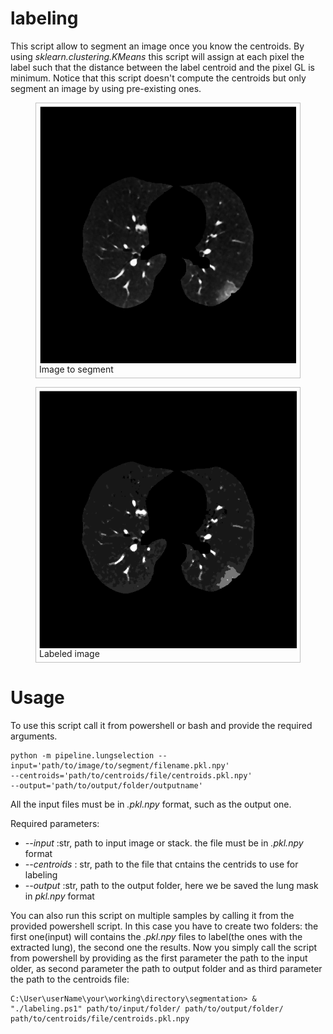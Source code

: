 # labeling

This script allow to segment an image once you know the centroids.
By using *sklearn.clustering.KMeans* this script will assign at each pixel the label such that the distance between the label centroid and the pixel GL is minimum. Notice that this script doesn't compute the centroids but only segment an image by using pre-existing ones.



<html>
  <head>
	<style>
	figure {
		border: thin #c0c0c0 solid;
    display: flex;
    flex-flow: column;
    padding: 5px;
		max-width: 500px;
	}

	figcaption {
		background-color: black;
    color: gray;
    font: italic smaller sans-serif;
    padding: 7px;
    text-align: center;
	}
</style>
</head>
<body>


<figure>
<img src="./images/lung.png" alt="input"
	title="Input image" />
	<figcaption>
	Image to segment
	</figcaption>
</figure>

<figure>
<img src="./images/labeled.png" alt="labeled"
title="body_mask slice"  />
	<figcaption>
	Labeled image
	</figcaption>
</figure>


</body>
</html>


# Usage

To use this script call it from powershell or bash and provide the required arguments.

```
python -m pipeline.lungselection --input='path/to/image/to/segment/filename.pkl.npy'
--centroids='path/to/centroids/file/centroids.pkl.npy'
--output='path/to/output/folder/outputname'
```
 All the input files must be in *.pkl.npy* format, such as the output one.

Required parameters:

* *--input* :str, path to input image or stack. the file must be in *.pkl.npy* format
* *--centroids* : str, path to the file that cntains the centrids to use for labeling
* *--output* :str, path to the output folder, here we be saved the lung mask in *pkl.npy* format

You can also run this script on multiple samples by calling it from the provided powershell script. In this case you have to create two folders: the first one(input) will contains the *.pkl.npy* files to label(the ones with the extracted lung), the second one the results. Now you simply call the script from powershell by providing as the first parameter the path to the input older, as second parameter the path to output folder and as third parameter the path to the centroids file:
```
C:\User\userName\your\working\directory\segmentation> & "./labeling.ps1" path/to/input/folder/ path/to/output/folder/ path/to/centroids/file/centroids.pkl.npy
```
